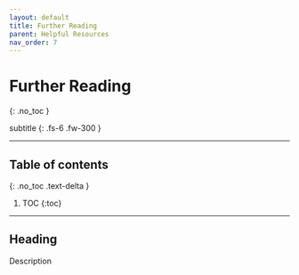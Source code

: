 ```yaml
---
layout: default
title: Further Reading
parent: Helpful Resources
nav_order: 7
---
```


# Further Reading
{: .no_toc }

subtitle
{: .fs-6 .fw-300 }

---
## Table of contents
{: .no_toc .text-delta }

1. TOC
{:toc}

---

## Heading

Description
